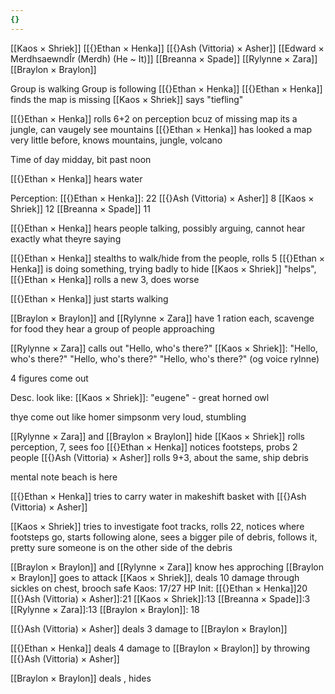 ```yaml
---
{}
---
```

[[Kaos × Shriek]]
[[{}Ethan × Henka]]
[[{}Ash (Vittoria) × Asher]]
[[Edward × MerdhsaewndÎr (Merdh) (He ~ It)]]
[[Breanna × Spade]]
[[Rylynne × Zara]]
[[Braylon × Braylon]]

Group is walking
Group is following [[{}Ethan × Henka]]
[[{}Ethan × Henka]] finds the map is missing
[[Kaos × Shriek]] says "tiefling"

[[{}Ethan × Henka]] rolls 6+2 on perception bcuz of missing map
its a jungle, can vaugely see mountains
 [[{}Ethan × Henka]] has looked a map very little before, knows mountains, jungle, volcano

Time of day midday, bit past noon

[[{}Ethan × Henka]] hears water

Perception:
[[{}Ethan × Henka]]: 22
[[{}Ash (Vittoria) × Asher]] 8
[[Kaos × Shriek]] 12
[[Breanna × Spade]] 11

[[{}Ethan × Henka]] hears people talking, possibly arguing, cannot hear exactly what theyre saying

[[{}Ethan × Henka]] stealths to walk/hide from the people, rolls 5
[[{}Ethan × Henka]] is doing something, trying badly to hide
[[Kaos × Shriek]] "helps", [[{}Ethan × Henka]] rolls a new 3, does worse

[[{}Ethan × Henka]] just starts walking



[[Braylon × Braylon]] and [[Rylynne × Zara]] have 1 ration each, scavenge for food
they hear a group of people approaching

[[Rylynne × Zara]] calls out "Hello, who's there?"
[[Kaos × Shriek]]: "Hello, who's there?" "Hello, who's there?" "Hello, who's there?" (og voice rylnne)

4 figures come out

Desc. look like:
[[Kaos × Shriek]]: "eugene" - great horned owl

thye come out like homer simpsonm very loud, stumbling

[[Rylynne × Zara]] and [[Braylon × Braylon]] hide
[[Kaos × Shriek]] rolls perception, 7, sees foo
[[{}Ethan × Henka]] notices footsteps, probs 2 people
[[{}Ash (Vittoria) × Asher]] rolls 9+3, about the same, ship debris

mental note beach is here

[[{}Ethan × Henka]] tries to carry water in makeshift basket with [[{}Ash (Vittoria) × Asher]]

[[Kaos × Shriek]] tries to investigate foot tracks, rolls 22, notices where footsteps go, starts following alone, sees a bigger pile of debris, follows it, pretty sure someone is on the other side of the debris

[[Braylon × Braylon]] and [[Rylynne × Zara]] know hes approching
[[Braylon × Braylon]] goes to attack [[Kaos × Shriek]], deals 10 damage through sickles on chest, brooch safe
Kaos: 17/27 HP
Init:
[[{}Ethan × Henka]]20
[[{}Ash (Vittoria) × Asher]]:21
[[Kaos × Shriek]]:13
[[Breanna × Spade]]:3
[[Rylynne × Zara]]:13
[[Braylon × Braylon]]: 18

[[{}Ash (Vittoria) × Asher]] deals 3 damage to [[Braylon × Braylon]]

[[{}Ethan × Henka]] deals 4 damage to [[Braylon × Braylon]] by throwing [[{}Ash (Vittoria) × Asher]]

[[Braylon × Braylon]] deals , hides